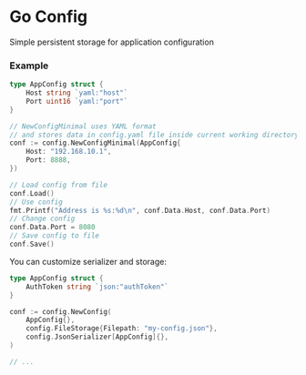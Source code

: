 # Go Config

Simple persistent storage for application configuration

### Example

```go
type AppConfig struct {
    Host string `yaml:"host"`
    Port uint16 `yaml:"port"`
}

// NewConfigMinimal uses YAML format
// and stores data in config.yaml file inside current working directory
conf := config.NewConfigMinimal(AppConfig{
    Host: "192.168.10.1",
    Port: 8888,
})

// Load config from file
conf.Load()
// Use config
fmt.Printf("Address is %s:%d\n", conf.Data.Host, conf.Data.Port)
// Change config
conf.Data.Port = 8080
// Save config to file
conf.Save()
```

You can customize serializer and storage:

```go
type AppConfig struct {
    AuthToken string `json:"authToken"`
}

conf := config.NewConfig(
    AppConfig{},
    config.FileStorage{Filepath: "my-config.json"},
    config.JsonSerializer[AppConfig]{},
)

// ...
```